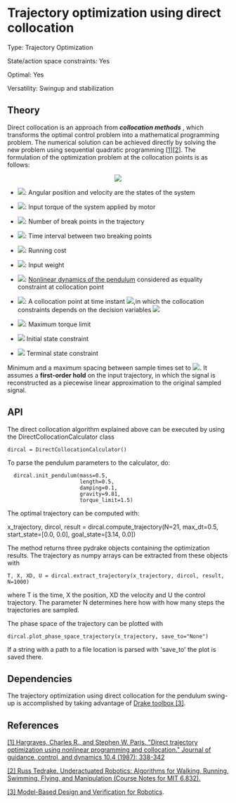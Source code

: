 # Trajectory optimization using direct collocation

Type: Trajectory Optimization

State/action space constraints: Yes

Optimal: Yes

Versatility: Swingup and stabilization

## Theory

Direct collocation is an approach from ***collocation methods*** , which transforms the optimal control problem into a mathematical programming problem. The numerical solution can be achieved directly by solving the new problem using sequential quadratic programming [[1]](https://arc.aiaa.org/doi/pdf/10.2514/3.20223)[[2]](http://underactuated.mit.edu/trajopt.html).
The formulation of the optimization problem at the collocation points is as follows:

<div align="center">
<img src="https://render.githubusercontent.com/render/math?math=%5Cbegin%7Balign*%7D%0A%20%20%20%20%20%20%20%20%5Cmin_%7B%7B%5Cbf%7Bx%7D%7D%5B.%5D%2C%7B%7Bu%7D%7D%5B.%5D%7D%20%5Csum_%7Bn_0%7D%5E%7BN-1%7D%26%0A%20%20%20%20%20%20%20%20%20%20h_%7Bn%7Dl(%7B%7Bu%7D%7D%5Bn%5D)%5C%5C%0A%20%20%20%20%20%20%20%20%5Ctextrm%7Bs.t.%7D%20%5Cquad%20%26%20%5Cdot%7B%7B%5Cbf%7Bx%7D%7D%7D(t_%7Bc%2Cn%7D)%3Df(%7B%5Cbf%7Bx%7D%7D(t_%7Bc%2Cn%7D)%2Cu(t_%7Bc%2Cn%7D))%2C%20%5Chspace%7B0.2cm%7D%20%5Cforall%20n%20%5Cin%20%5B0%2CN-1%5D%20%5C%5C%0A%20%20%20%20%20%20%20%20%20%20%26%20%7Cu%7C%20%5Cleq%20u_%7Bmax%7D%5C%5C%0A%20%20%20%20%20%20%20%20%20%20%26%20%7B%5Cbf%7Bx%7D%7D%5B0%5D%20%3D%20%7B%5Cbf%7Bx%7D%7D_0%5C%5C%0A%20%20%20%20%20%20%20%20%20%20%26%20%7B%5Cbf%7Bx%7D%7D%5BN%5D%20%3D%20%7B%5Cbf%7Bx%7D%7D_F%0A%5Cend%7Balign*%7D%0A">
</div>

<!--
```math
\begin{align*}
        \min_{{\bf{x}}[.],{{u}}[.]} \sum_{n_0}^{N-1}&
          h_{n}l({{u}}[n])\\
        \textrm{s.t.} \quad & \dot{{\bf{x}}}(t_{c,n})=f({\bf{x}}(t_{c,n}),u(t_{c,n})), \hspace{0.2cm} \forall n \in [0,N-1] \\
          & |u| \leq u_{max}\\
          & {\bf{x}}[0] = {\bf{x}}_0\\
          & {\bf{x}}[N] = {\bf{x}}_F
\end{align*}
-->

- <img src="https://render.githubusercontent.com/render/math?math={\bf{x}} = {{[\theta(.),\dot{\theta}(.)]}}^T">: Angular position and velocity are the states of the system

- <img src="https://render.githubusercontent.com/render/math?math=u">: Input torque of the system applied by motor

- <img src="https://render.githubusercontent.com/render/math?math=N = 21">: Number of break points in the trajectory

- <img src="https://render.githubusercontent.com/render/math?math=h_k = t_{k%2B1} - t_k">: Time interval between two breaking points

- <img src="https://render.githubusercontent.com/render/math?math=l(u) = u^TR u">: Running cost

- <img src="https://render.githubusercontent.com/render/math?math=R = 10">: Input weight

- <img src="https://render.githubusercontent.com/render/math?math=\dot{{\bf{x}}}(t_{c,n})">: [Nonlinear dynamics of the pendulum](https://github.com/dfki-ric-underactuated-lab/torque_limited_simple_pendulum/tree/master/software/python/simple_pendulum/model) considered as equality constraint at collocation point

- <img src="https://render.githubusercontent.com/render/math?math=t_{c,k} = \frac{1}{2}\left(t_k %2B t_{k%2B1}\right)">: A collocation point at time instant <img src="https://render.githubusercontent.com/render/math?math=k,(i.e.,{\bf{x}}[k] = {\bf{x}}(t_k))">,in which the collocation constraints depends on the decision variables  <img src="https://render.githubusercontent.com/render/math?math={\bf{x}}[k], {\bf{x}}[k%2B1], u[k], u[k%2B1]">

- <img src="https://render.githubusercontent.com/render/math?math=u_{max} = 10">: Maximum torque limit

- <img src="https://render.githubusercontent.com/render/math?math={\bf{x}}_0 = [\theta = 0,\dot{\theta} = 0]:"> Initial state constraint

- <img src="https://render.githubusercontent.com/render/math?math={\bf{x}}_F = [\theta = \pi,\dot{\theta} = 0]:"> Terminal state constraint


Minimum and a maximum spacing between sample times set to <img src="https://render.githubusercontent.com/render/math?math=0.05, 0.5">. It assumes a **first-order hold** on the input trajectory, in which the signal is reconstructed as a piecewise linear approximation to the original sampled signal.

## API

The direct collocation algorithm explained above can be executed by using the DirectCollocationCalculator class

    dircal = DirectCollocationCalculator()

To parse the pendulum parameters to the calculator, do:

      dircal.init_pendulum(mass=0.5,
                           length=0.5,
                           damping=0.1,
                           gravity=9.81,
                           torque_limit=1.5)

The optimal trajectory can be computed with:

  x_trajectory, dircol, result = dircal.compute_trajectory(N=21,
                                                           max_dt=0.5,
                                                           start_state=[0.0, 0.0],
                                                           goal_state=[3.14, 0.0])

The method returns three pydrake objects containing the optimization results. The trajectory as numpy arrays can be extracted from these objects with

    T, X, XD, U = dircal.extract_trajectory(x_trajectory, dircol, result, N=1000)

where T is the time, X the position, XD the velocity and U the control trajectory. The parameter N determines here how with how many steps the trajectories are sampled.

The phase space of the trajectory can be plotted with

    dircal.plot_phase_space_trajectory(x_trajectory, save_to="None")

If a string with a path to a file location is parsed with 'save_to' the plot is saved there.

## Dependencies

The trajectory optimization using direct collocation for the pendulum swing-up is accomplished by taking advantage of [Drake toolbox [3]](https://drake.mit.edu/).

## References
[[1] Hargraves, Charles R., and Stephen W. Paris. "Direct trajectory optimization using nonlinear programming and collocation." Journal of guidance, control, and dynamics 10.4 (1987): 338-342](https://arc.aiaa.org/doi/pdf/10.2514/3.20223)

[[2] Russ Tedrake. Underactuated Robotics: Algorithms for Walking, Running, Swimming, Flying, and Manipulation (Course Notes for MIT 6.832).](http://underactuated.mit.edu/)

[[3] Model-Based Design and Verification for Robotics](https://drake.mit.edu/).
